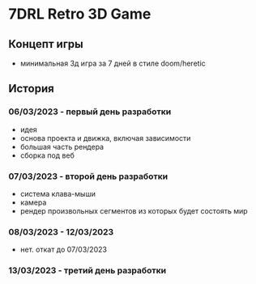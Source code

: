 ﻿# 7DRL Retro 3D Game

## Концепт игры
- минимальная 3д игра за 7 дней в стиле doom/heretic

## История
### 06/03/2023 - первый день разработки
- идея
- основа проекта и движка, включая зависимости
- большая часть рендера
- сборка под веб

### 07/03/2023 - второй день разработки
- система клава-мыши
- камера
- рендер произвольных сегментов из которых будет состоять мир

### 08/03/2023 - 12/03/2023
- нет. откат до 07/03/2023

### 13/03/2023 - третий день разработки
